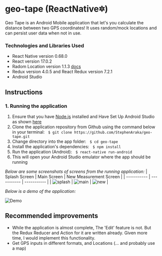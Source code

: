 ﻿# geo-tape  (ReactNative🔯) 

Geo Tape is an Android Mobile application that let's you calculate the distance between two GPS coordinates! It uses random/mock locations and can persist user data when not in use. 

### Technologies and Libraries Used
- React Native version 0.68.0
- React version 17.0.2
- Radom Location version 1.1.3 [docs](https://github.com/rmrs/random-location)
- Redux version 4.0.5 and React Redux version 7.2.1
- Android Studio


## Instructions
### 1. Running the application
1. Ensure that you have [Node.js](https://nodejs.org/en/) installed and Have Set Up Android Studio as shown [here](https://reactnative.dev/docs/environment-setup)
2. Clone the application repository from Github using the command below in your terminal:
&nbsp; `$ git clone https://github.com/StephenAraka/geo-tape.git`
3. Change directory into the app folder:
&nbsp; `$ cd geo-tape`
4. Install the application's dependencies:
&nbsp; `$ npm install`
5. Run the application (Android):
&nbsp; `$ react-native run-android`
6. This will open your Android Studio emulator where the app should be running

_Below are some screenshots of screens from the running application:_
| Splash Screen      | Main Screen | New Measurement Screen |
| ----------- | ----------- | ----------- |
| ![splash](docs/images/splash.png)      | ![main](docs/images/main.png)       | ![new](docs/images/new.png) |


_Below is a demo of the application:_


![Demo](docs/images//geotape.gif)


## Recommended improvements
- While the application is almost complete, The 'Edit' feature is not. But the Redux Reducer and Action for it are written already. Given more time, I would implement this functionality.
- Get GPS inputs in different formats, and Locations (... and probably use a map)
